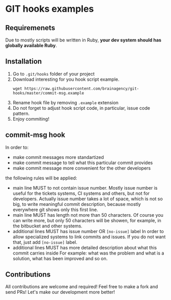 # GIT hooks examples

## Requiremenets

Due to mostly scripts will be written in Ruby, __your dev system should has globally available Ruby__.

## Installation

1. Go to `.git/hooks` folder of your project
2. Download interesting for you hook script example.
   ```
   wget https://raw.githubusercontent.com/brainagency/git-hooks/master/commit-msg.example
   ```
3. Rename hook file by removing `.example` extension
4. Do not forget to adjust hook script code, in particular, issue code pattern.
5. Enjoy commiting!

## commit-msg hook

In order to:
   * make commit messages more standartized
   * make commit message to tell what this particular commit provides
   * make commit message more convenient for the other developers

the following rules will be applied:
   * main line MUST to not contain issue number.
     Mostly issue number is useful for the tickets systems, CI systems and others, but not for
     developers. Actually issue number takes a lot of space, which is not so big, to write
     meaningful commit description, because mostly everywhere git shows only this first line.
   * main line MUST has length not more than 50 characters.
     Of course you can write more, but only 50 characters will be showen, for example, in the
     bitbucket and other systems.
   * additional lines MUST has issue number OR `[no-issue]` label
     In order to allow specialized systems to link commits and issues. If you do not want that,
     just add `[no-issue]` label.
   * additional lines MUST has more detailed description about what this commit carries inside
     For example: what was the problem and what is a solution, what has been improved and so on.

## Contributions

All contributions are welcome and required! Feel free to make a fork and send PRs! Let's make our
development more better!

